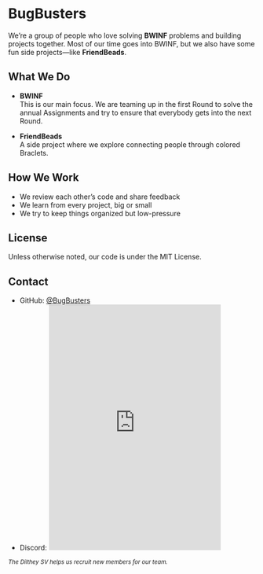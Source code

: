# BugBusters

We’re a group of people who love solving **BWINF** problems and building projects together. Most of our time goes into BWINF, but we also have some fun side projects—like **FriendBeads**.  

## What We Do

- **BWINF**  
  This is our main focus. We are teaming up in the first Round to solve the annual Assignments and try to ensure that everybody gets into the next Round.

- **FriendBeads**  
  A side project where we explore connecting people through colored Braclets.

## How We Work

- We review each other’s code and share feedback  
- We learn from every project, big or small  
- We try to keep things organized but low-pressure  

## License

Unless otherwise noted, our code is under the MIT License.  

## Contact

- GitHub: [@BugBusters](https://github.com/Bug-Busters-dev)
- Discord:
  <iframe src="https://discord.com/widget?id=1277341322784669749&theme=dark" width="350" height="500" allowtransparency="true" frameborder="0" sandbox="allow-popups allow-popups-to-escape-sandbox allow-same-origin allow-scripts"></iframe> 


<sub>*The Dilthey SV helps us recruit new members for our team.*
